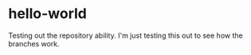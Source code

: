 # hello-world
Testing out the repository ability.
I'm just testing this out to see how the branches work.
